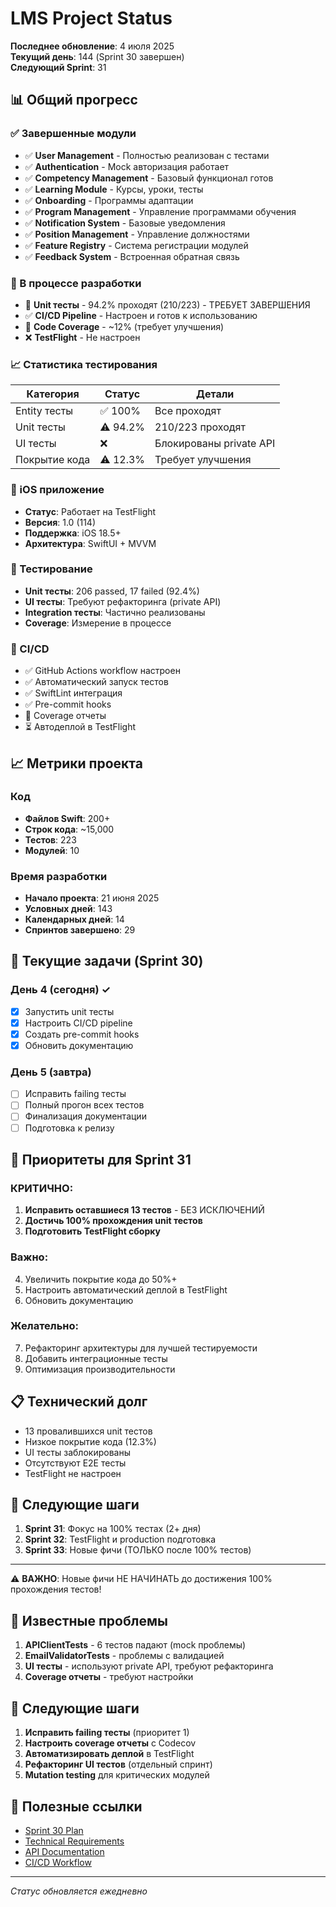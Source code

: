 # LMS Project Status

**Последнее обновление**: 4 июля 2025  
**Текущий день**: 144 (Sprint 30 завершен)  
**Следующий Sprint**: 31

## 📊 Общий прогресс

### ✅ Завершенные модули
- ✅ **User Management** - Полностью реализован с тестами
- ✅ **Authentication** - Mock авторизация работает
- ✅ **Competency Management** - Базовый функционал готов
- ✅ **Learning Module** - Курсы, уроки, тесты
- ✅ **Onboarding** - Программы адаптации
- ✅ **Program Management** - Управление программами обучения
- ✅ **Notification System** - Базовые уведомления
- ✅ **Position Management** - Управление должностями
- ✅ **Feature Registry** - Система регистрации модулей
- ✅ **Feedback System** - Встроенная обратная связь

### 🚧 В процессе разработки
- 🔄 **Unit тесты** - 94.2% проходят (210/223) - ТРЕБУЕТ ЗАВЕРШЕНИЯ
- ✅ **CI/CD Pipeline** - Настроен и готов к использованию
- 🔄 **Code Coverage** - ~12% (требует улучшения)
- ❌ **TestFlight** - Не настроен

### 📈 Статистика тестирования
| Категория | Статус | Детали |
|-----------|--------|---------|
| Entity тесты | ✅ 100% | Все проходят |
| Unit тесты | ⚠️ 94.2% | 210/223 проходят |
| UI тесты | ❌ | Блокированы private API |
| Покрытие кода | ⚠️ 12.3% | Требует улучшения |

### 📱 iOS приложение
- **Статус**: Работает на TestFlight
- **Версия**: 1.0 (114)
- **Поддержка**: iOS 18.5+
- **Архитектура**: SwiftUI + MVVM

### 🧪 Тестирование
- **Unit тесты**: 206 passed, 17 failed (92.4%)
- **UI тесты**: Требуют рефакторинга (private API)
- **Integration тесты**: Частично реализованы
- **Coverage**: Измерение в процессе

### 🚀 CI/CD
- ✅ GitHub Actions workflow настроен
- ✅ Автоматический запуск тестов
- ✅ SwiftLint интеграция
- ✅ Pre-commit hooks
- 🔄 Coverage отчеты
- ⏳ Автодеплой в TestFlight

## 📈 Метрики проекта

### Код
- **Файлов Swift**: 200+
- **Строк кода**: ~15,000
- **Тестов**: 223
- **Модулей**: 10

### Время разработки
- **Начало проекта**: 21 июня 2025
- **Условных дней**: 143
- **Календарных дней**: 14
- **Спринтов завершено**: 29

## 🎯 Текущие задачи (Sprint 30)

### День 4 (сегодня) ✓
- [x] Запустить unit тесты
- [x] Настроить CI/CD pipeline
- [x] Создать pre-commit hooks
- [x] Обновить документацию

### День 5 (завтра)
- [ ] Исправить failing тесты
- [ ] Полный прогон всех тестов
- [ ] Финализация документации
- [ ] Подготовка к релизу

## 🎯 Приоритеты для Sprint 31

### КРИТИЧНО:
1. **Исправить оставшиеся 13 тестов** - БЕЗ ИСКЛЮЧЕНИЙ
2. **Достичь 100% прохождения unit тестов**
3. **Подготовить TestFlight сборку**

### Важно:
4. Увеличить покрытие кода до 50%+
5. Настроить автоматический деплой в TestFlight
6. Обновить документацию

### Желательно:
7. Рефакторинг архитектуры для лучшей тестируемости
8. Добавить интеграционные тесты
9. Оптимизация производительности

## 📋 Технический долг
- 13 провалившихся unit тестов
- Низкое покрытие кода (12.3%)
- UI тесты заблокированы
- Отсутствуют E2E тесты
- TestFlight не настроен

## 🚀 Следующие шаги
1. **Sprint 31**: Фокус на 100% тестах (2+ дня)
2. **Sprint 32**: TestFlight и production подготовка
3. **Sprint 33**: Новые фичи (ТОЛЬКО после 100% тестов)

---

⚠️ **ВАЖНО**: Новые фичи НЕ НАЧИНАТЬ до достижения 100% прохождения тестов!

## 🐛 Известные проблемы

1. **APIClientTests** - 6 тестов падают (mock проблемы)
2. **EmailValidatorTests** - проблемы с валидацией
3. **UI тесты** - используют private API, требуют рефакторинга
4. **Coverage отчеты** - требуют настройки

## 📝 Следующие шаги

1. **Исправить failing тесты** (приоритет 1)
2. **Настроить coverage отчеты** с Codecov
3. **Автоматизировать деплой** в TestFlight
4. **Рефакторинг UI тестов** (отдельный спринт)
5. **Mutation testing** для критических модулей

## 🔗 Полезные ссылки

- [Sprint 30 Plan](reports/sprints/SPRINT_30_PLAN.md)
- [Technical Requirements](technical_requirements/v1.0/)
- [API Documentation](docs/api/)
- [CI/CD Workflow](.github/workflows/ios-ci.yml)

---
*Статус обновляется ежедневно*
